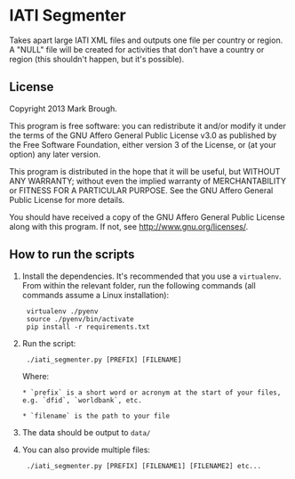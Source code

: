# IATI Segmenter
Takes apart large IATI XML files and outputs one file per country or region. A "NULL" file will be created for activities that don't have a country or region (this shouldn't happen, but it's possible).

## License

Copyright 2013 Mark Brough.

This program is free software: you can redistribute it and/or modify
it under the terms of the GNU Affero General Public License v3.0 as 
published by the Free Software Foundation, either version 3 of the License, 
or (at your option) any later version.

This program is distributed in the hope that it will be useful,
but WITHOUT ANY WARRANTY; without even the implied warranty of
MERCHANTABILITY or FITNESS FOR A PARTICULAR PURPOSE.  See the
GNU Affero General Public License for more details.

You should have received a copy of the GNU Affero General Public License
along with this program.  If not, see <http://www.gnu.org/licenses/>.

## How to run the scripts

1. Install the dependencies. It's recommended that you use a `virtualenv`. From
within the relevant folder, run the following commands (all commands assume a Linux
installation):

        virtualenv ./pyenv
        source ./pyenv/bin/activate
        pip install -r requirements.txt

3. Run the script:

        ./iati_segmenter.py [PREFIX] [FILENAME]

   Where:

       * `prefix` is a short word or acronym at the start of your files, e.g. `dfid`, `worldbank`, etc.

       * `filename` is the path to your file

4. The data should be output to `data/`

5. You can also provide multiple files:

        ./iati_segmenter.py [PREFIX] [FILENAME1] [FILENAME2] etc...
